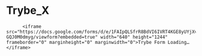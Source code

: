 # Trybe_X

          <iframe src="https://docs.google.com/forms/d/e/1FAIpQLSfrR8BdVI6IVRT4KGE8yUYjXvQ37BTH8BYC952-GQJ0M0dmyg/viewform?embedded=true" width="640" height="1244" frameborder="0" marginheight="0" marginwidth="0">Trybe Form Loading…</iframe>
